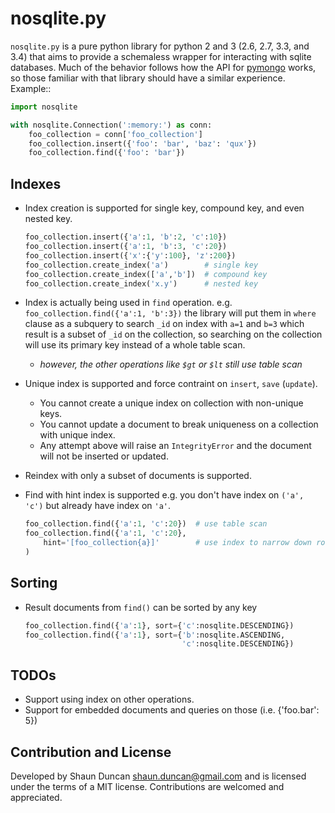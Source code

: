 nosqlite.py
===========

``nosqlite.py`` is a pure python library for python 2 and 3 (2.6, 2.7, 3.3, and 3.4)
that aims to provide a schemaless wrapper for interacting with sqlite databases.
Much of the behavior follows how the API for [pymongo](http://api.mongodb.org/python/current)
works, so those familiar with that library should have a similar experience. Example::

```python
import nosqlite

with nosqlite.Connection(':memory:') as conn:
    foo_collection = conn['foo_collection']
    foo_collection.insert({'foo': 'bar', 'baz': 'qux'})
    foo_collection.find({'foo': 'bar'})
```

Indexes
-------
- Index creation is supported for single key, compound key, and even nested key.

  ```python
  foo_collection.insert({'a':1, 'b':2, 'c':10})
  foo_collection.insert({'a':1, 'b':3, 'c':20})
  foo_collection.insert({'x':{'y':100}, 'z':200})
  foo_collection.create_index('a')        # single key
  foo_collection.create_index(['a','b'])  # compound key
  foo_collection.create_index('x.y')      # nested key
  ```

- Index is actually being used in `find` operation.
  e.g. `foo_collection.find({'a':1, 'b':3})` the library will put them in `where`
  clause as a subquery to search `_id` on index with `a=1` and `b=3` which result
  is a subset of `_id` on the collection, so searching on the collection will use
  its primary key instead of a whole table scan.  
  - *however, the other operations like `$gt` or `$lt` still use table scan*

- Unique index is supported and force contraint on `insert`, `save` (`update`).
  - You cannot create a unique index on collection with non-unique keys.
  - You cannot update a document to break uniqueness on a collection with unique index.
  - Any attempt above will raise an `IntegrityError` and the document will not be
    inserted or updated.

- Reindex with only a subset of documents is supported.

- Find with hint index is supported e.g. you don't have index on `('a', 'c')` but
  already have index on `'a'`.

  ```python
  foo_collection.find({'a':1, 'c':20})  # use table scan
  foo_collection.find({'a':1, 'c':20},
      hint='[foo_collection{a}]'        # use index to narrow down rows with a=1
  )
  ```

Sorting
-------
- Result documents from `find()` can be sorted by any key
  ```python
  foo_collection.find({'a':1}, sort={'c':nosqlite.DESCENDING})
  foo_collection.find({'a':1}, sort={'b':nosqlite.ASCENDING,
                                     'c':nosqlite.DESCENDING})
  ```

TODOs
-----
- Support using index on other operations.
- Support for embedded documents and queries on those (i.e. {'foo.bar': 5})


Contribution and License
------------------------
Developed by Shaun Duncan <shaun.duncan@gmail.com> and is licensed under the
terms of a MIT license. Contributions are welcomed and appreciated.
